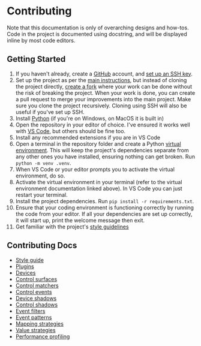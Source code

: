 
# Contributing

Note that this documentation is only of overarching designs and how-tos. Code
in the project is documented using docstring, and will be displayed inline by
most code editors.

## Getting Started

1.  If you haven't already, create a [GitHub](https://github.com/) account, and
    [set up an SSH key](https://docs.github.com/en/authentication/connecting-to-github-with-ssh).
2.  Set up the project as per the [main instructions](../setup.md), but instead
    of cloning the project directly,
    [create a fork](https://docs.github.com/en/get-started/quickstart/fork-a-repo)
    where your work can be done without the risk of breaking the project. When
    your work is done, you can create a pull request to merge your improvements
    into the main project. Make sure you clone the project recursively. Cloning
    using SSH will also be useful if you've set up SSH.
3.  Install [Python](https://www.python.org/downloads/) (if you're on Windows,
    on MacOS it is built in)
4.  Open the repository in your editor of choice. I've ensured it works well with
    [VS Code](https://code.visualstudio.com), but others should be fine too.
5.  Install any recommended extensions if you are in VS Code
6.  Open a terminal in the repository folder and create a Python
    [virtual environment](https://docs.python.org/3/library/venv.html). This will
    keep the project's dependencies separate from any other ones you have
    installed, ensuring nothing can get broken. Run `python -m venv .venv`.
7.  When VS Code or your editor prompts you to activate the virtual environment,
    do so.
8.  Activate the virtual environment in your terminal (refer to the virtual
    environment documentation linked above). In VS Code you can just restart your
    terminal.
9.  Install the project dependencies. Run `pip install -r requirements.txt`.
10. Ensure that your coding environment is functioning correctly by running the
    code from your editor. If all your dependencies are set up correctly, it
    will start up, print the welcome message then exit.
11. Get familiar with the project's [style guidelines](style.md)

## Contributing Docs
* [Style guide](style.md)
* [Plugins](plugins.md)
* [Devices](devices.md)
* [Control surfaces](controlsurface.md)
* [Control matchers](controlmatcher.md)
* [Control events](controlevent.md)
* [Device shadows](deviceshadow.md)
* [Control shadows](controlshadow.md)
* [Event filters](eventfilter.md)
* [Event patterns](eventpattern.md)
* [Mapping strategies](mappingstrategy.md)
* [Value strategies](valuestrategy.md)
* [Performance profiling](performance.md)
